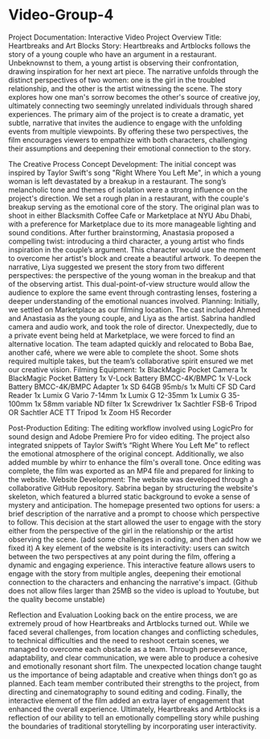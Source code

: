 # Video-Group-4
Project Documentation: Interactive Video 
Project Overview
Title:
Heartbreaks and Art Blocks 
Story:
Heartbreaks and Artblocks  follows the story of a young couple who have an argument in a restaurant. Unbeknownst to them, a young artist is observing their confrontation, drawing inspiration for her next art piece. The narrative unfolds through the distinct perspectives of two women: one is the girl in the troubled relationship, and the other is the artist witnessing the scene. The story explores how one man's sorrow becomes the other's source of creative joy, ultimately connecting two seemingly unrelated individuals through shared experiences.
The primary aim of the project is to create a dramatic, yet subtle, narrative that invites the audience to engage with the unfolding events from multiple viewpoints. By offering these two perspectives, the film encourages viewers to empathize with both characters, challenging their assumptions and deepening their emotional connection to the story.

The Creative Process
Concept Development:
The initial concept was inspired by Taylor Swift's song "Right Where You Left Me", in which a young woman is left devastated by a breakup in a restaurant. The song’s melancholic tone and themes of isolation were a strong influence on the project's direction. We set a rough plan in a restaurant, with the couple's breakup serving as the emotional core of the story.
The original plan was to shoot in either Blacksmith Coffee Cafe or Marketplace at NYU Abu Dhabi, with a preference for Marketplace due to its more manageable lighting and sound conditions. After further brainstorming, Anastasia proposed a compelling twist: introducing a third character, a young artist who finds inspiration in the couple’s argument. This character would use the moment to overcome her artist's block and create a beautiful artwork.
To deepen the narrative, Liya suggested we present the story from two different perspectives: the perspective of the young woman in the breakup and that of the observing artist. This dual-point-of-view structure would allow the audience to explore the same event through contrasting lenses, fostering a deeper understanding of the emotional nuances involved.
Planning:
Initially, we settled on Marketplace as our filming location. The cast included Ahmed and Anastasia as the young couple, and Liya as the artist. Sabrina handled camera and audio work, and took the role of director. 
Unexpectedly, due to a private event being held at Marketplace, we were forced to find an alternative location. The team adapted quickly and relocated to Boba Bae, another café, where we were able to complete the shoot. Some shots required multiple takes, but the team’s collaborative spirit ensured we met our creative vision.
Filming Equipment:
1x BlackMagic Pocket Camera
1x BlackMagic Pocket Battery
1x V-Lock Battery BMCC-4K/BMPC
1x V-Lock Battery BMCC-4K/BMPC Adapter
1x SD 64GB 95mb/s
1x Multi CF SD Card Reader
1x Lumix G Vario 7-14mm
1x Lumix G 12-35mm
1x Lumix G 35-100mm
1x 58mm variable ND filter
1x Screwdriver
1x Sachtler FSB-6 Tripod OR Sachtler ACE TT Tripod
1x Zoom H5 Recorder

Post-Production
Editing:
The editing workflow involved using LogicPro for sound design and Adobe Premiere Pro for video editing. The project also integrated snippets of Taylor Swift’s “Right Where You Left Me” to reflect the emotional atmosphere of the original concept. Additionally, we also added mumble by whirr to enhance the film's overall tone. Once editing was complete, the film was exported as an MP4 file and prepared for linking to the website.
Website Development:
The website was developed through a collaborative GitHub repository. Sabrina began by structuring the website's skeleton, which featured a blurred static background to evoke a sense of mystery and anticipation. The homepage presented two options for users: a brief description of the narrative and a prompt to choose which perspective to follow. This decision at the start allowed the user to engage with the story either from the perspective of the girl in the relationship or the artist observing the scene. (add some challenges in coding, and then add how we fixed it)
A key element of the website is its interactivity: users can switch between the two perspectives at any point during the film, offering a dynamic and engaging experience. This interactive feature allows users to engage with the story from multiple angles, deepening their emotional connection to the characters and enhancing the narrative's impact.
(Github does not allow files larger than 25MB so the video is upload to Youtube, but the quality become unstable)

Reflection and Evaluation
Looking back on the entire process, we are extremely proud of how Heartbreaks and Artblocks turned out. While we faced several challenges, from location changes and  conflicting schedules, to technical difficulties and the need to reshoot certain scenes, we managed to overcome each obstacle as a team. Through perseverance, adaptability, and clear communication, we were able to produce a cohesive and emotionally resonant short film. The unexpected location change taught us the importance of being adaptable and creative when things don’t go as planned. Each team member contributed their strengths to the project, from directing and cinematography to sound editing and coding. Finally, the interactive element of the film added an extra layer of engagement that enhanced the overall experience.
Ultimately, Heartbreaks and Artblocks is a reflection of our ability to tell an emotionally compelling story while pushing the boundaries of traditional storytelling by incorporating user interactivity.

